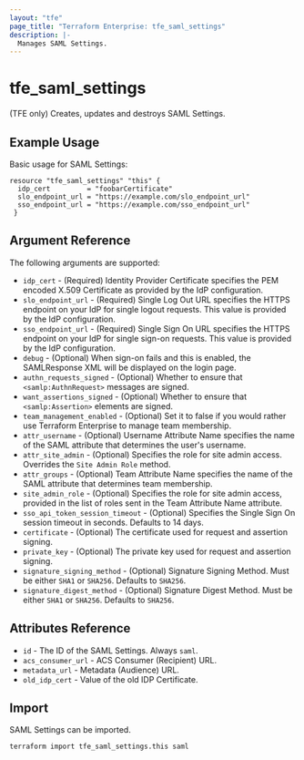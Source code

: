 ```yaml
---
layout: "tfe"
page_title: "Terraform Enterprise: tfe_saml_settings"
description: |-
  Manages SAML Settings.
---
```


# tfe_saml_settings

(TFE only) Creates, updates and destroys SAML Settings.

## Example Usage

Basic usage for SAML Settings:

```hcl
resource "tfe_saml_settings" "this" {
  idp_cert         = "foobarCertificate"
  slo_endpoint_url = "https://example.com/slo_endpoint_url"
  sso_endpoint_url = "https://example.com/sso_endpoint_url"
 }
```

## Argument Reference

The following arguments are supported:

* `idp_cert` - (Required) Identity Provider Certificate specifies the PEM encoded X.509 Certificate as provided by the IdP configuration.
* `slo_endpoint_url` - (Required) Single Log Out URL specifies the HTTPS endpoint on your IdP for single logout requests. This value is provided by the IdP configuration.
* `sso_endpoint_url` - (Required) Single Sign On URL specifies the HTTPS endpoint on your IdP for single sign-on requests. This value is provided by the IdP configuration.
* `debug` - (Optional) When sign-on fails and this is enabled, the SAMLResponse XML will be displayed on the login page.
* `authn_requests_signed` - (Optional) Whether to ensure that `<samlp:AuthnRequest>` messages are signed.
* `want_assertions_signed` - (Optional) Whether to ensure that `<samlp:Assertion>` elements are signed.
* `team_management_enabled` - (Optional) Set it to false if you would rather use Terraform Enterprise to manage team membership.
* `attr_username` - (Optional) Username Attribute Name specifies the name of the SAML attribute that determines the user's username.
* `attr_site_admin` - (Optional) Specifies the role for site admin access. Overrides the `Site Admin Role` method.
* `attr_groups` - (Optional) Team Attribute Name specifies the name of the SAML attribute that determines team membership.
* `site_admin_role` - (Optional) Specifies the role for site admin access, provided in the list of roles sent in the Team Attribute Name attribute.
* `sso_api_token_session_timeout` - (Optional) Specifies the Single Sign On session timeout in seconds. Defaults to 14 days.
* `certificate` - (Optional) The certificate used for request and assertion signing.
* `private_key` - (Optional) The private key used for request and assertion signing.
* `signature_signing_method` - (Optional) Signature Signing Method. Must be either `SHA1` or `SHA256`. Defaults to `SHA256`.
* `signature_digest_method` - (Optional) Signature Digest Method. Must be either `SHA1` or `SHA256`. Defaults to `SHA256`.

## Attributes Reference

* `id` - The ID of the SAML Settings. Always `saml`.
* `acs_consumer_url` - ACS Consumer (Recipient) URL.
* `metadata_url` - Metadata (Audience) URL.
* `old_idp_cert` - Value of the old IDP Certificate.

## Import

SAML Settings can be imported.

```shell
terraform import tfe_saml_settings.this saml
```
